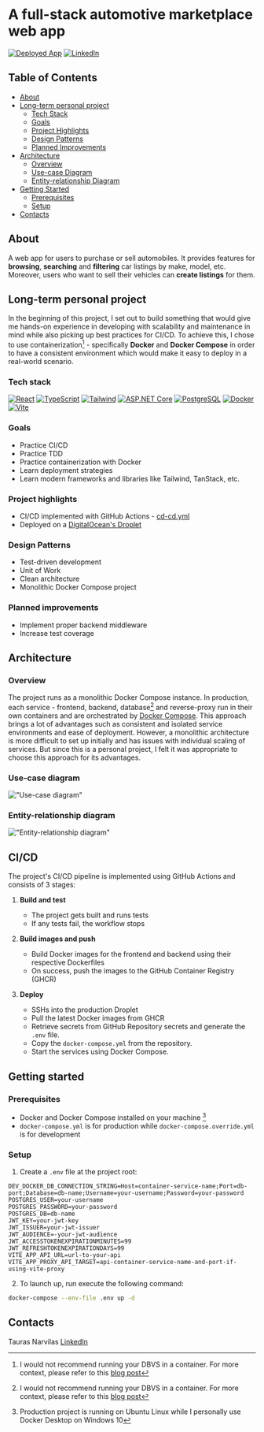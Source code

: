 # A full-stack automotive marketplace web app

[![Deployed App][deployed-app-shield]][deployed-app-url]
[![LinkedIn][linkedin-shield]][linkedin-url]

## Table of Contents

- [About](#about)
- [Long-term personal project](#long-term-personal-project)
  - [Tech Stack](#tech-stack)
  - [Goals](#goals)
  - [Project Highlights](#project-highlights)
  - [Design Patterns](#design-patterns)
  - [Planned Improvements](#planned-improvements)
- [Architecture](#architecture)
  - [Overview](#overview)
  - [Use-case Diagram](#use-case-diagram)
  - [Entity-relationship Diagram](#entity-relationship-diagram)
- [Getting Started](#getting-started)
  - [Prerequisites](#prerequisites)
  - [Setup](#setup)
- [Contacts](#contacts)

## About

A web app for users to purchase or sell automobiles. It provides features for **browsing**, **searching** and **filtering** car listings by make, model, etc. Moreover, users who want to sell their vehicles can **create listings** for them.

## Long-term personal project

In the beginning of this project, I set out to build something that would give me hands-on experience in developing with scalability and maintenance in mind while also picking up best practices for CI/CD. To achieve this, I chose to use containerization[^1] - specifically **Docker** and **Docker Compose** in order to have a consistent environment which would make it easy to deploy in a real-world scenario.

### Tech stack

[![React][React.js]][React-url]
[![TypeScript][TypeScript]][TypeScript-url]
[![Tailwind][tailwindcss]][Tailwind-url]
[![ASP.NET Core][ASP.NET Core]][ASP.NET-Core-url]
[![PostgreSQL][PostgreSQL]][PostgreSQL-url]
[![Docker][Docker]][Docker-url]
[![Vite][Vite]][vite-url]

### Goals

- Practice CI/CD
- Practice TDD
- Practice containerization with Docker
- Learn deployment strategies
- Learn modern frameworks and libraries like Tailwind, TanStack, etc.

### Project highlights

- CI/CD implemented with GitHub Actions - [cd-cd.yml](/.github/workflows/ci-cd.yml)
- Deployed on a [DigitalOcean's Droplet](https://www.digitalocean.com/products/droplets)

### Design Patterns

- Test-driven development
- Unit of Work
- Clean architecture
- Monolithic Docker Compose project

### Planned improvements

- Implement proper backend middleware
- Increase test coverage

## Architecture

### Overview

The project runs as a monolithic Docker Compose instance. In production, each service - frontend, backend, database[^1] and reverse-proxy run in their own containers and are orchestrated by [Docker Compose](/docker-compose.yml). This approach brings a lot of advantages such as consistent and isolated service environments and ease of deployment. However, a monolithic architecture is more difficult to set up initially and has issues with individual scaling of services. But since this is a personal project, I felt it was appropriate to choose this approach for its advantages.

### Use-case diagram

!["Use-case diagram"](docs/diagrams/images/use-cases.drawio.svg)

### Entity-relationship diagram

!["Entity-relationship diagram"](docs/diagrams/images/entity-relationship-diagram.drawio.svg)

## CI/CD

The project's CI/CD pipeline is implemented using GitHub Actions and consists of 3 stages:

1. **Build and test**

   - The project gets built and runs tests
   - If any tests fail, the workflow stops

2. **Build images and push**

   - Build Docker images for the frontend and backend using their respective Dockerfiles
   - On success, push the images to the GitHub Container Registry (GHCR)

3. **Deploy**
   - SSHs into the production Droplet
   - Pull the latest Docker images from GHCR
   - Retrieve secrets from GitHub Repository secrets and generate the `.env` file.
   - Copy the `docker-compose.yml` from the repository.
   - Start the services using Docker Compose.

## Getting started

### Prerequisites

- Docker and Docker Compose installed on your machine [^2]
- `docker-compose.yml` is for production while `docker-compose.override.yml` is for development

### Setup

1. Create a `.env` file at the project root:

```dotenv
DEV_DOCKER_DB_CONNECTION_STRING=Host=container-service-name;Port=db-port;Database=db-name;Username=your-username;Password=your-password
POSTGRES_USER=your-username
POSTGRES_PASSWORD=your-password
POSTGRES_DB=db-name
JWT_KEY=your-jwt-key
JWT_ISSUER=your-jwt-issuer
JWT_AUDIENCE=-your-jwt-audience
JWT_ACCESSTOKENEXPIRATIONMINUTES=99
JWT_REFRESHTOKENEXPIRATIONDAYS=99
VITE_APP_API_URL=url-to-your-api
VITE_APP_PROXY_API_TARGET=api-container-service-name-and-port-if-using-vite-proxy
```

2. To launch up, run execute the following command:

```sh
docker-compose --env-file .env up -d
```

## Contacts

Tauras Narvilas
[LinkedIn](https://www.linkedin.com/in/tauras-narvilas/)

[^1]: I would not recommend running your DBVS in a container. For more context, please refer to this [blog post](https://pigsty.io/blog/db/pg-in-docker/)
[^2]: Production project is running on Ubuntu Linux while I personally use Docker Desktop on Windows 10

[deployed-app-shield]: https://img.shields.io/badge/-Deployed_App-black.svg?style=for-the-badge&logo=linkedin&colorB=555
[deployed-app-url]: https://automotive-marketplace.taurasbear.me
[linkedin-shield]: https://img.shields.io/badge/-LinkedIn-black.svg?style=for-the-badge&logo=linkedin&colorB=555
[linkedin-url]: https://www.linkedin.com/in/tauras-narvilas/
[React.js]: https://img.shields.io/badge/React-20232A?style=for-the-badge&logo=react&logoColor=61DAFB
[React-url]: https://reactjs.org/
[TypeScript]: https://img.shields.io/badge/TypeScript-20232A?style=for-the-badge&logo=typescript&logoColor=3178C6
[TypeScript-url]: https://www.typescriptlang.org/
[ASP.NET Core]: https://img.shields.io/badge/ASP.NET_Core-20232A?style=for-the-badge&logo=.net&logoColor=512BD4
[ASP.NET-Core-url]: https://dotnet.microsoft.com/en-us/apps/aspnet
[PostgreSQL]: https://img.shields.io/badge/PostgreSQL-20232A?style=for-the-badge&logo=postgresql&logoColor=3178C6
[PostgreSQL-url]: https://www.postgresql.org/
[Docker]: https://img.shields.io/badge/Docker-20232A?style=for-the-badge&logo=docker&logoColor=2496ED
[Docker-url]: https://www.docker.com/
[tailwindcss]: https://img.shields.io/badge/tailwind-20232A?style=for-the-badge&logo=tailwindcss&logoColor=06B6D4
[Tailwind-url]: https://tailwindcss.com/
[Vite]: https://img.shields.io/badge/Vite-20232A?style=for-the-badge&logo=vite&logoColor=646CFF
[vite-url]: https://vite.dev/
